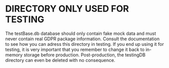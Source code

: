 # DIRECTORY ONLY USED FOR TESTING
The testBase.db database should only contain fake mock data and must never contain real 
GDPR package information. Consult the documentation to see how you can adress
this directory in testing. If you end up using it for testing, it is
very important that you remember to change it back to in-memory storage before production. Post-production, the testingDB directory 
can even be deleted with no consequence.